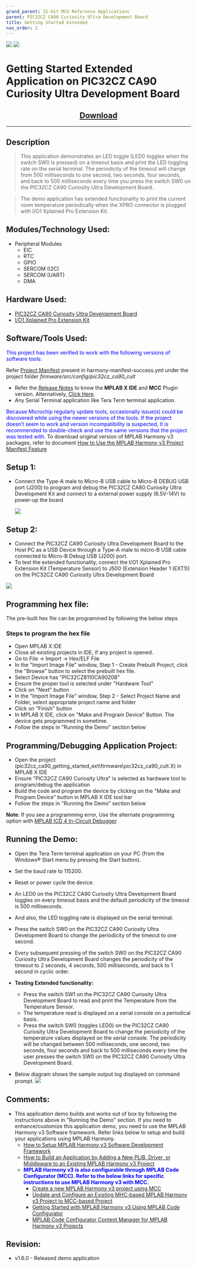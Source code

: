 ```yaml
---
grand_parent: 32-bit MCU Reference Applications
parent: PIC32CZ CA90 Curiosity Ultra Development Board
title: Getting Started Extended
nav_order: 2
---
```

<img src = "images/microchip_logo.png">
<img src = "images/microchip_mplab_harmony_logo_small.png">

# Getting Started Extended Application on PIC32CZ CA90 Curiosity Ultra Development Board
<h2 align="center"> <a href="https://github.com/Microchip-MPLAB-Harmony/reference_apps/releases/latest/download/pic32cz_ca90_getting_started_ext.zip" > Download </a> </h2>

-----
## Description

>  This application demonstrates an LED toggle (LED0 toggles when the switch SW0 is pressed) on a timeout basis and print the LED toggling rate on the serial terminal. The periodicity of the timeout will change from 500 milliseconds to one second, two seconds, four seconds, and back to 500 milliseconds every time you press the switch SW0 on the PIC32CZ CA90 Curiosity Ultra Development Board.

>  The demo application has extended functionality to print the current room temperature periodically when the XPRO connector is plugged with I/O1 Xplained Pro Extension Kit.


## Modules/Technology Used:

- Peripheral Modules      
	- EIC
	- RTC
	- GPIO
	- SERCOM (I2C)
	- SERCOM (UART)
	- DMA

## Hardware Used:

- [PIC32CZ CA90 Curiosity Ultra Development Board](https://www.microchip.com/en-us/development-tool/EA58X56A)   
- [I/O1 Xplained Pro Extension Kit](https://www.microchip.com/Developmenttools/ProductDetails/ATIO1-XPRO)


## Software/Tools Used:
<span style="color:blue"> This project has been verified to work with the following versions of software tools:</span>  

Refer [Project Manifest](./firmware/src/config/pic32cz_ca90_cult/harmony-manifest-success.yml) present in harmony-manifest-success.yml under the project folder *firmware/src/config/pic32cz_ca90_cult*  
- Refer the [Release Notes](../../../release_notes.md#development-tools) to know the **MPLAB X IDE** and **MCC** Plugin version. Alternatively, [Click Here](https://github.com/Microchip-MPLAB-Harmony/reference_apps/blob/master/release_notes.md#development-tools).  
- Any Serial Terminal application like Tera Term terminal application.

<span style="color:blue"> Because Microchip regularly update tools, occasionally issue(s) could be discovered while using the newer versions of the tools. If the project doesn’t seem to work and version incompatibility is suspected, It is recommended to double-check and use the same versions that the project was tested with. </span> To download original version of MPLAB Harmony v3 packages, refer to document [How to Use the MPLAB Harmony v3 Project Manifest Feature](https://ww1.microchip.com/downloads/en/DeviceDoc/How-to-Use-the-MPLAB-Harmony-v3-Project-Manifest-Feature-DS90003305.pdf)

## Setup 1:
- Connect the Type-A male to Micro-B USB cable to Micro-B DEBUG USB port (J200) to program and debug the PIC32CZ CA80 Curiosity Ultra Development Kit and connect to a external power supply (6.5V-14V) to power-up the board
  
  <img src = "images/hardware_setup1.png">

## Setup 2:  
- Connect the PIC32CZ CA90 Curiosity Ultra Development Board to the Host PC as a USB Device through a Type-A male to micro-B USB cable connected to Micro-B Debug USB (J200) port.
- To test the extended functionality, connect the I/O1 Xplained Pro Extension Kit (Temperature Sensor) to J500 (Extension Header 1 (EXT1)) on the PIC32CZ CA90 Curiosity Ultra Development Board 

<img src = "images/hardware_setup2.png">

## Programming hex file:
The pre-built hex file can be programmed by following the below steps

### Steps to program the hex file
- Open MPLAB X IDE
- Close all existing projects in IDE, if any project is opened.
- Go to File -> Import -> Hex/ELF File
- In the "Import Image File" window, Step 1 - Create Prebuilt Project, click the "Browse" button to select the prebuilt hex file.
- Select Device has "PIC32CZ8110CA90208"
- Ensure the proper tool is selected under "Hardware Tool"
- Click on "Next" button
- In the "Import Image File" window, Step 2 - Select Project Name and Folder, select appropriate project name and folder
- Click on "Finish" button
- In MPLAB X IDE, click on "Make and Program Device" Button. The device gets programmed in sometime.
- Follow the steps in "Running the Demo" section below

## Programming/Debugging Application Project:
- Open the project (pic32cz_ca90_getting_started_ext\firmware\pic32cz_ca90_cult.X) in MPLAB X IDE
- Ensure "PIC32CZ CA90 Curiosity Ultra" is selected as hardware tool to program/debug the application
- Build the code and program the device by clicking on the "Make and Program Device" button in MPLAB X IDE tool bar
- Follow the steps in "Running the Demo" section below  

**Note**: If you see a programming error, Use the alternate programming option with [MPLAB ICD 4 In-Circuit Debugger](https://www.microchip.com/en-us/development-tool/dv164045)

## Running the Demo:
- Open the Tera Term terminal application on your PC (from the Windows® Start menu by pressing the Start button).
- Set the baud rate to 115200.
- Reset or power cycle the device.
- An LED0 on the PIC32CZ CA90 Curiosity Ultra Development Board toggles on every timeout basis and the default periodicity of the timeout is 500 milliseconds.
- And also, the LED toggling rate is displayed on the serial terminal.
- Press the switch SW0 on the PIC32CZ CA90 Curiosity Ultra Development Board to change the periodicity of the timeout to one second.
- Every subsequent pressing of the switch SW0 on the PIC32CZ CA90 Curiosity Ultra Development Board changes the periodicity of the timeout to 2 seconds, 4 seconds, 500 milliseconds, and back to 1 second in cyclic order.
- **Testing Extended functionality:**
	- Press the switch SW1 on the PIC32CZ CA90 Curiosity Ultra Development Board to read and print the Temperature from the Temperature Sensor.
	- The temperature read is displayed on a serial console on a periodical basis.
	- Press the switch SW0 (toggles LED0) on the PIC32CZ CA90 Curiosity Ultra Development Board to change the periodicity of the temperature values displayed on the serial console. The periodicity will be changed between 500 milliseconds, one second, two seconds, four seconds and back to 500 milliseconds every time the user presses the switch SW0 on the PIC32CZ CA90 Curiosity Ultra Development Board.

- Below diagram shows the sample output log displayed on command prompt.
     <img src = "images/output.png">
	
## Comments:
- This application demo builds and works out of box by following the instructions above in "Running the Demo" section. If you need to enhance/customize this application demo, you need to use the MPLAB Harmony v3 Software framework. Refer links below to setup and build your applications using MPLAB Harmony.
	- [How to Setup MPLAB Harmony v3 Software Development Framework](https://ww1.microchip.com/downloads/en/DeviceDoc/How_to_Setup_MPLAB_%20Harmony_v3_Software_Development_Framework_DS90003232C.pdf)
	- [How to Build an Application by Adding a New PLIB, Driver, or Middleware to an Existing MPLAB Harmony v3 Project](http://ww1.microchip.com/downloads/en/DeviceDoc/How_to_Build_Application_Adding_PLIB_%20Driver_or_Middleware%20_to_MPLAB_Harmony_v3Project_DS90003253A.pdf)  
	- <span style="color:blue"> **MPLAB Harmony v3 is also configurable through MPLAB Code Configurator (MCC). Refer to the below links for specific instructions to use MPLAB Harmony v3 with MCC.**</span>
		- [Create a new MPLAB Harmony v3 project using MCC](https://microchipdeveloper.com/harmony3:getting-started-training-module-using-mcc)
		- [Update and Configure an Existing MHC-based MPLAB Harmony v3 Project to MCC-based Project](https://microchipdeveloper.com/harmony3:update-and-configure-existing-mhc-proj-to-mcc-proj)
		- [Getting Started with MPLAB Harmony v3 Using MPLAB Code Configurator](https://www.youtube.com/watch?v=KdhltTWaDp0)
		- [MPLAB Code Configurator Content Manager for MPLAB Harmony v3 Projects](https://www.youtube.com/watch?v=PRewTzrI3iE)	

## Revision:
- v1.6.0 - Released demo application
